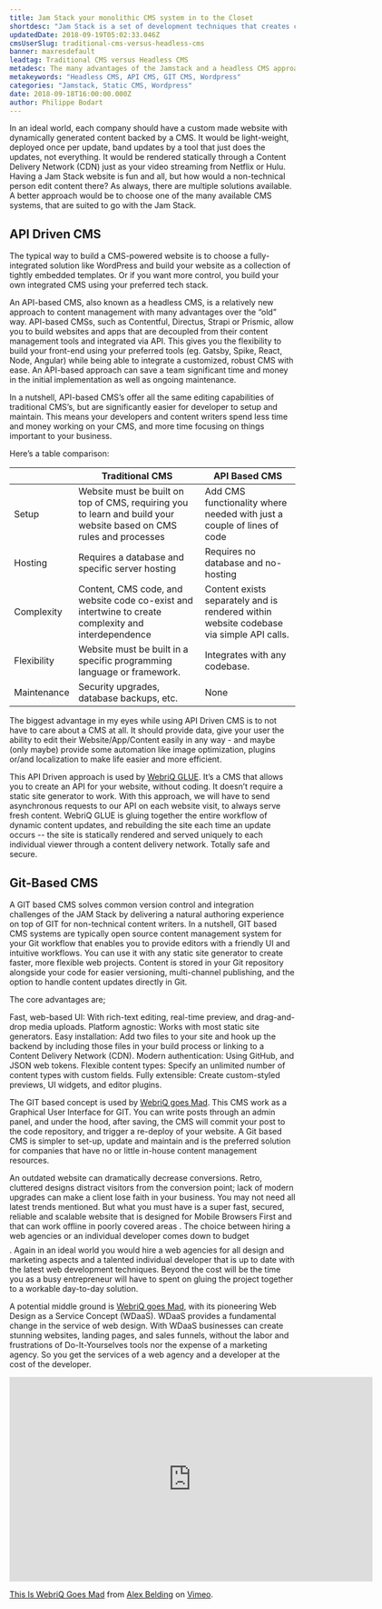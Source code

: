 ```yaml
---
title: Jam Stack your monolithic CMS system in to the Closet
shortdesc: "Jam Stack is a set of development techniques that creates custom made websites that fit your needs, whether they are small needs or bigger needs. It is fast, easily scalable, has a far better user experience and is more secure. And the techniques have gained quite a bit of momentum recently."
updatedDate: 2018-09-19T05:02:33.046Z
cmsUserSlug: traditional-cms-versus-headless-cms
banner: maxresdefault
leadtag: Traditional CMS versus Headless CMS
metadesc: The many advantages of the Jamstack and a headless CMS approach
metakeywords: "Headless CMS, API CMS, GIT CMS, Wordpress"
categories: "Jamstack, Static CMS, Wordpress"
date: 2018-09-18T16:00:00.000Z
author: Philippe Bodart
---
```


In an ideal world, each company should have a custom made website with dynamically generated content backed by a CMS. It would be light-weight, deployed once per update, band updates by a tool that just does the updates, not everything. It would be rendered statically through a Content Delivery Network (CDN) just as your video streaming from Netflix or Hulu. 
Having a Jam Stack website is fun and all, but how would a non-technical person edit content there? As always, there are multiple solutions available. 
A better approach would be to choose one of the many available CMS systems, that are suited to go with the Jam Stack.

## API Driven CMS
The typical way to build a CMS-powered website is to choose a fully-integrated solution like WordPress and build your website as a collection of tightly embedded templates. Or if you want more control, you build your own integrated CMS using your preferred tech stack.

An API-based CMS, also known as a headless CMS, is a relatively new approach to content management with many advantages over the “old” way. API-based CMSs, such as Contentful, Directus, Strapi or Prismic, allow you to build websites and apps that are decoupled from their content management tools and integrated via API. This gives you the flexibility to build your front-end using your preferred tools (eg. Gatsby, Spike, React, Node, Angular) while being able to integrate a customized, robust CMS with ease. An API-based approach can save a team significant time and money in the initial implementation as well as ongoing maintenance.

In a nutshell, API-based CMS’s offer all the same editing capabilities of traditional CMS’s, but are significantly easier for developer to setup and maintain. This means your developers and content writers spend less time and money working on your CMS, and more time focusing on things important to your business.

Here’s a table comparison:

|                           | Traditional CMS                         | API Based CMS |
| ---------------------- | ----------------------------------------------- | -------- |
| Setup       | Website must be built on top of CMS, requiring you to learn and build your website based on CMS rules and processes| Add CMS functionality where needed with just a couple of lines of code  |
| Hosting     | Requires a database and specific server hosting     | Requires no database and no-hosting     |
| Complexity     | Content, CMS code, and website code co-exist and intertwine to create complexity and interdependence      | Content exists separately and is rendered within website codebase via simple API calls.    |
| Flexibility     | Website must be built in a specific programming language or framework.    | Integrates with any codebase.   |
| Maintenance            | Security upgrades, database backups, etc.   | None    |



The biggest advantage in my eyes while using API Driven CMS is to not have to care about a CMS at all. It should provide data, give your user the ability to edit their Website/App/Content easily in any way - and maybe (only maybe) provide some automation like image optimization, plugins or/and localization to make life easier and more efficient. 

This API Driven approach is used by [WebriQ GLUE](http://webriq.us). It’s a CMS that allows you to create an API for your website, without coding. It doesn’t require a static site generator to work. With this approach, we will have to send asynchronous requests to our API on each website visit, to always serve fresh content. WebriQ GLUE is gluing together the entire workflow of dynamic content updates, and rebuilding the site each time an update occurs -- the site is statically rendered and served uniquely to each individual viewer through a content delivery network. Totally safe and secure.

## Git-Based CMS 
A GIT based CMS solves common version control and integration challenges of the JAM Stack by delivering a natural authoring experience on top of GIT for non-technical content writers. 
In a nutshell, GIT based CMS systems are typically open source content management system for your Git workflow that enables you to provide editors with a friendly UI and intuitive workflows. You can use it with any static site generator to create faster, more flexible web projects. Content is stored in your Git repository alongside your code for easier versioning, multi-channel publishing, and the option to handle content updates directly in Git.

The core advantages are;

Fast, web-based UI: With rich-text editing, real-time preview, and drag-and-drop media uploads.
Platform agnostic: Works with most static site generators.
Easy installation: Add two files to your site and hook up the backend by including those files in your build process or linking to a Content Delivery Network (CDN).
Modern authentication: Using GitHub, and JSON web tokens.
Flexible content types: Specify an unlimited number of content types with custom fields.
Fully extensible: Create custom-styled previews, UI widgets, and editor plugins.

The GIT based concept is used by [WebriQ goes Mad](http://webriq.services). This CMS work as a Graphical User Interface for GIT. You can write posts through an admin panel, and under the hood, after saving, the CMS will commit your post to the code repository, and trigger a re-deploy of your website. A Git based CMS is simpler to set-up, update and maintain and is the preferred solution for companies that have no or little in-house content management resources. 

An outdated website can dramatically decrease conversions. Retro, cluttered designs distract visitors from the conversion point; lack of modern upgrades can make a client lose faith in your business. You may not need all latest trends mentioned. But what you must have is a super fast, secured, reliable and scalable website that is designed for Mobile Browsers First and that can work offline in poorly covered areas . 
The choice between hiring a web agencies or an individual developer comes down to budget $$$$. Again in an ideal world you would hire a web agencies for all design and marketing aspects and a talented individual developer that is up to date with the latest web development techniques. Beyond the cost will be the time you as a busy entrepreneur will have to spent on gluing the project together to a workable day-to-day solution. 

A potential middle ground is [WebriQ goes Mad](https://requestforquote.webriq.services/), with its pioneering Web Design as a Service Concept (WDaaS). WDaaS provides a fundamental change in the service of web design. With WDaaS businesses can create stunning websites, landing pages, and sales funnels, without the labor and frustrations of Do-It-Yourselves tools nor the expense of a marketing agency. So you get the services of a web agency and a developer at the cost of the developer. 

<iframe src="https://player.vimeo.com/video/281370558" width="640" height="360" frameborder="0" webkitallowfullscreen mozallowfullscreen allowfullscreen></iframe>
<p><a href="https://vimeo.com/281370558">This Is WebriQ Goes Mad</a> from <a href="https://vimeo.com/user87627294">Alex Belding</a> on <a href="https://vimeo.com">Vimeo</a>.</p>




























